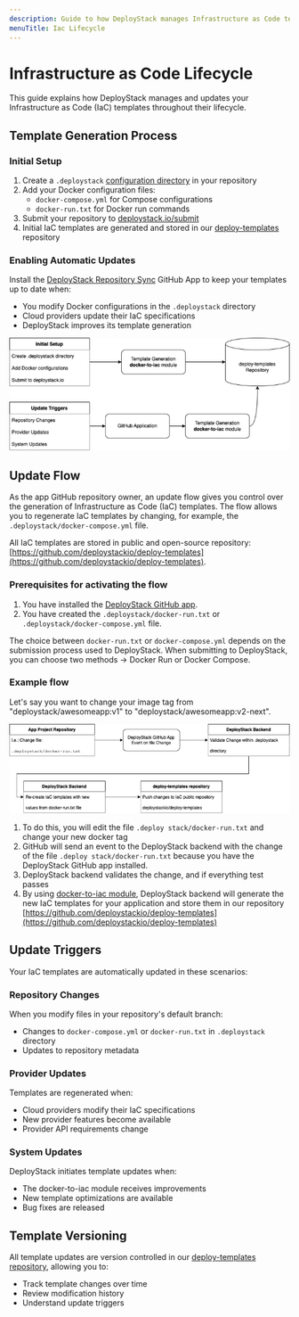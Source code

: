 ```yaml
---
description: Guide to how DeployStack manages Infrastructure as Code template updates, including automatic synchronization, update triggers, and version control.
menuTitle: Iac Lifecycle
---
```


# Infrastructure as Code Lifecycle

This guide explains how DeployStack manages and updates your Infrastructure as Code (IaC) templates throughout their lifecycle.

## Template Generation Process

### Initial Setup

1. Create a `.deploystack` [configuration directory](/docs/deploystack/deploystack-configuration-directory.md) in your repository
2. Add your Docker configuration files:
   - `docker-compose.yml` for Compose configurations
   - `docker-run.txt` for Docker run commands
3. Submit your repository to [deploystack.io/submit](https://deploystack.io/submit)
4. Initial IaC templates are generated and stored in our [deploy-templates](https://github.com/deploystackio/deploy-templates) repository

### Enabling Automatic Updates

Install the [DeployStack Repository Sync](/docs/deploystack/github-application.md) GitHub App to keep your templates up to date when:

- You modify Docker configurations in the `.deploystack` directory
- Cloud providers update their IaC specifications
- DeployStack improves its template generation

![DeployStack IaC Lifecycle](/docs/assets/images/deploystack/iac-lifecycle.webp)

## Update Flow

As the app GitHub repository owner, an update flow gives you control over the generation of Infrastructure as Code (IaC) templates. The flow allows you to regenerate IaC templates by changing, for example, the `.deploystack/docker-compose.yml` file.

All IaC templates are stored in public and open-source repository: [https://github.com/deploystackio/deploy-templates](https://github.com/deploystackio/deploy-templates).

### Prerequisites for activating the flow

1. You have installed the [DeployStack GitHub app](/docs/deploystack/github-application.md).
2. You have created the `.deploystack/docker-run.txt` or `.deploystack/docker-compose.yml` file.

The choice between `docker-run.txt` or `docker-compose.yml` depends on the submission process used to DeployStack. When submitting to DeployStack, you can choose two methods -> Docker Run or Docker Compose.

### Example flow

Let's say you want to change your image tag from "deploystack/awesomeapp:v1" to "deploystack/awesomeapp:v2-next".

![DeployStack IaC Lifecycle](/docs/assets/images/deploystack/deploystack-iac-flow-via-github-app.webp)

1. To do this, you will edit the file `.deploy stack/docker-run.txt` and change your new docker tag
2. GitHub will send an event to the DeployStack backend with the change of the file `.deploy stack/docker-run.txt` because you have the DeployStack GitHub app installed.
3. DeployStack backend validates the change, and if everything test passes
4. By using [docker-to-iac module](https://github.com/deploystackio/docker-to-iac), DeployStack backend will generate the new IaC templates for your application and store them in our repository [https://github.com/deploystackio/deploy-templates](https://github.com/deploystackio/deploy-templates)

## Update Triggers

Your IaC templates are automatically updated in these scenarios:

### Repository Changes

When you modify files in your repository's default branch:

- Changes to `docker-compose.yml` or `docker-run.txt` in `.deploystack` directory
- Updates to repository metadata

### Provider Updates

Templates are regenerated when:

- Cloud providers modify their IaC specifications
- New provider features become available
- Provider API requirements change

### System Updates

DeployStack initiates template updates when:

- The docker-to-iac module receives improvements
- New template optimizations are available
- Bug fixes are released

## Template Versioning

All template updates are version controlled in our [deploy-templates repository](https://github.com/deploystackio/deploy-templates), allowing you to:

- Track template changes over time
- Review modification history
- Understand update triggers
